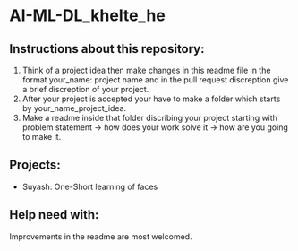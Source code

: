 # AI-ML-DL_khelte_he

## Instructions about this repository:
1. Think of a project idea then make changes in this readme file in the format your_name: project name and in the pull request discreption give a brief discreption of your project.
2. After your project is accepted your have to make a folder which starts by your_name_project_idea.
3. Make a readme inside that folder discribing your project starting with problem statement -> how does your work solve it -> how are you going to make it.

## Projects:
- Suyash: One-Short learning of faces



## Help need with:
Improvements in the readme are most welcomed.
